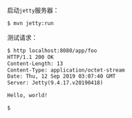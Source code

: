 启动`jetty`服务器：

```txt
$ mvn jetty:run
```

测试请求：

```txt
$ http localhost:8080/app/foo
HTTP/1.1 200 OK
Content-Length: 13
Content-Type: application/octet-stream
Date: Thu, 12 Sep 2019 03:07:40 GMT
Server: Jetty(9.4.17.v20190418)

Hello, world!

$
```
